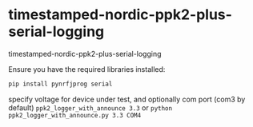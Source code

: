 # timestamped-nordic-ppk2-plus-serial-logging
timestamped-nordic-ppk2-plus-serial-logging

Ensure you have the required libraries installed:

```sh
pip install pynrfjprog serial
```

specify voltage for device under test, and optionally com port (com3 by default)
`ppk2_logger_with_announce 3.3`
or
`python ppk2_logger_with_announce.py 3.3 COM4`
